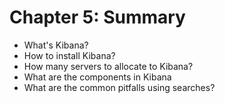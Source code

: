 # Chapter 5: Summary #

* What's Kibana?
* How to install Kibana?
* How many servers to allocate to Kibana?
* What are the components in Kibana
* What are the common pitfalls using searches?